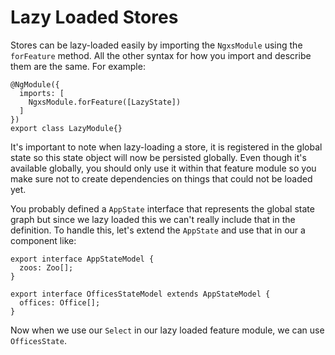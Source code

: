 # Lazy Loaded Stores
Stores can be lazy-loaded easily by importing the `NgxsModule` using the
`forFeature` method. All the other syntax for how you import
and describe them are the same. For example:

```TS
@NgModule({
  imports: [
    NgxsModule.forFeature([LazyState])
  ]
})
export class LazyModule{}
```

It's important to note when lazy-loading a store, it is registered in the global
state so this state object will now be persisted globally. Even though
it's available globally, you should only use it within that feature module so you
make sure not to create dependencies on things that could not be loaded yet.

You probably defined a `AppState` interface that represents the global state
graph but since we lazy loaded this we can't really include that in the definition.
To handle this, let's extend the `AppState` and use that in our a component like:

```TS
export interface AppStateModel {
  zoos: Zoo[];
}

export interface OfficesStateModel extends AppStateModel {
  offices: Office[];
}
```

Now when we use our `Select` in our lazy loaded feature module, we can use `OfficesState`.

